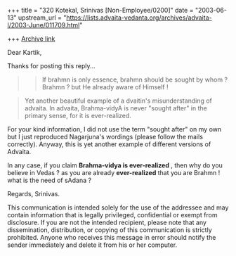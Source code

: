 +++
title = "320 Kotekal, Srinivas [Non-Employee/0200]"
date = "2003-06-13"
upstream_url = "https://lists.advaita-vedanta.org/archives/advaita-l/2003-June/011709.html"

+++
[Archive link](https://lists.advaita-vedanta.org/archives/advaita-l/2003-June/011709.html)




Dear Kartik,

Thanks for posting this reply...


>> If brahmn is only essence, brahmn should be sought
>> by whom ?  Brahmn ? but
>> He already aware of Himself !
>>  

>Yet another beautiful example of a dvaitin's
>misunderstanding of advaita. In advaita, Brahma-vidyA
>is never "sought after" in the primary sense, for it
>is ever-realized. 

For your kind information, I did not use the term "sought after" on my own
but I just reproduced Nagarjuna's wordings (please follow the mails
correctly).  Anyway, this is yet another example of different versions of
Advaita.

In any case, if you claim **Brahma-vidya is ever-realized** , then why do
you believe in Vedas ? as you are already **ever-realized** that you are
Brahmn ! what is the need of sAdana ?

Regards,
Srinivas.

This communication is intended solely for the use of the addressee and may
contain information that is legally privileged, confidential or exempt from
disclosure.  If you are not the intended recipient, please note that any 
dissemination, distribution, or copying of this communication is strictly 
prohibited.  Anyone who receives this message in error should notify the 
sender immediately and delete it from his or her computer.

